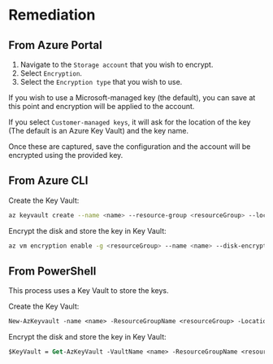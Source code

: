 # Remediation

## From Azure Portal

1. Navigate to the `Storage account` that you wish to encrypt.
2. Select `Encryption`.
3. Select the `Encryption type` that you wish to use.

If you wish to use a Microsoft-managed key (the default), you can save at this point and encryption will be applied to the account.

If you select `Customer-managed keys`, it will ask for the location of the key (The default is an Azure Key Vault) and the key name.

Once these are captured, save the configuration and the account will be encrypted using the provided key.

## From Azure CLI

Create the Key Vault:

```sh
az keyvault create --name <name> --resource-group <resourceGroup> --location <location> --enabled-for-disk-encryption
```

Encrypt the disk and store the key in Key Vault:

```sh
az vm encryption enable -g <resourceGroup> --name <name> --disk-encryption-keyvault myKV
```

## From PowerShell

This process uses a Key Vault to store the keys.

Create the Key Vault:

```ps
New-AzKeyvault -name <name> -ResourceGroupName <resourceGroup> -Location <location> -EnabledForDiskEncryption
```

Encrypt the disk and store the key in Key Vault:

```ps
$KeyVault = Get-AzKeyVault -VaultName <name> -ResourceGroupName <resourceGroup> Set-AzVMDiskEncryptionExtension -ResourceGroupName <resourceGroup> -VMName <name> -DiskEncryptionKeyVaultUrl $KeyVault.VaultUri -DiskEncryptionKeyVaultId $KeyVault.ResourceId
```
